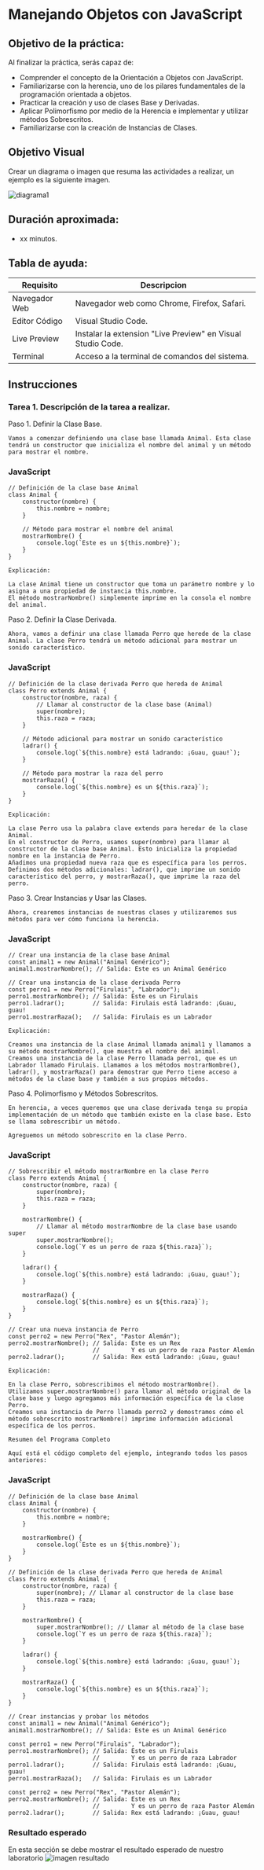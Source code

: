 # Manejando Objetos con JavaScript

## Objetivo de la práctica:
Al finalizar la práctica, serás capaz de:
- Comprender el concepto de la Orientación a Objetos con JavaScript.
- Familiarizarse con la herencia, uno de los pilares fundamentales de la programación orientada a objetos.
- Practicar la creación y uso de clases Base y Derivadas.
- Aplicar Polimorfismo por medio de la Herencia e implementar y utilizar métodos Sobrescritos.
- Familiarizarse con la creación de Instancias de Clases.


## Objetivo Visual 
Crear un diagrama o imagen que resuma las actividades a realizar, un ejemplo es la siguiente imagen. 

![diagrama1](../images/img1.png)

## Duración aproximada:
- xx minutos.

## Tabla de ayuda:
| Requisito | Descripcion|
| --- | --- |
| Navegador Web | Navegador web como Chrome, Firefox, Safari. |
| Editor Código | Visual Studio Code. |
| Live Preview | Instalar la extension "Live Preview" en Visual Studio Code. |
| Terminal | Acceso a la terminal de comandos del sistema. |

## Instrucciones 

### Tarea 1. Descripción de la tarea a realizar.
Paso 1. Definir la Clase Base.

    Vamos a comenzar definiendo una clase base llamada Animal. Esta clase tendrá un constructor que inicializa el nombre del animal y un método para mostrar el nombre.

### JavaScript
```
// Definición de la clase base Animal
class Animal {
    constructor(nombre) {
        this.nombre = nombre;
    }

    // Método para mostrar el nombre del animal
    mostrarNombre() {
        console.log(`Este es un ${this.nombre}`);
    }
}

```

    Explicación:

    La clase Animal tiene un constructor que toma un parámetro nombre y lo asigna a una propiedad de instancia this.nombre.
    El método mostrarNombre() simplemente imprime en la consola el nombre del animal.

Paso 2. Definir la Clase Derivada.

    Ahora, vamos a definir una clase llamada Perro que herede de la clase Animal. La clase Perro tendrá un método adicional para mostrar un sonido característico.

### JavaScript
```
// Definición de la clase derivada Perro que hereda de Animal
class Perro extends Animal {
    constructor(nombre, raza) {
        // Llamar al constructor de la clase base (Animal)
        super(nombre);
        this.raza = raza;
    }

    // Método adicional para mostrar un sonido característico
    ladrar() {
        console.log(`${this.nombre} está ladrando: ¡Guau, guau!`);
    }

    // Método para mostrar la raza del perro
    mostrarRaza() {
        console.log(`${this.nombre} es un ${this.raza}`);
    }
}
```
    Explicación:

    La clase Perro usa la palabra clave extends para heredar de la clase Animal.
    En el constructor de Perro, usamos super(nombre) para llamar al constructor de la clase base Animal. Esto inicializa la propiedad nombre en la instancia de Perro.
    Añadimos una propiedad nueva raza que es específica para los perros.
    Definimos dos métodos adicionales: ladrar(), que imprime un sonido característico del perro, y mostrarRaza(), que imprime la raza del perro.

Paso 3. Crear Instancias y Usar las Clases.

    Ahora, crearemos instancias de nuestras clases y utilizaremos sus métodos para ver cómo funciona la herencia.

### JavaScript
```
// Crear una instancia de la clase base Animal
const animal1 = new Animal("Animal Genérico");
animal1.mostrarNombre(); // Salida: Este es un Animal Genérico

// Crear una instancia de la clase derivada Perro
const perro1 = new Perro("Firulais", "Labrador");
perro1.mostrarNombre(); // Salida: Este es un Firulais
perro1.ladrar();        // Salida: Firulais está ladrando: ¡Guau, guau!
perro1.mostrarRaza();   // Salida: Firulais es un Labrador
```
    Explicación:

    Creamos una instancia de la clase Animal llamada animal1 y llamamos a su método mostrarNombre(), que muestra el nombre del animal.
    Creamos una instancia de la clase Perro llamada perro1, que es un Labrador llamado Firulais. Llamamos a los métodos mostrarNombre(), ladrar(), y mostrarRaza() para demostrar que Perro tiene acceso a métodos de la clase base y también a sus propios métodos.

Paso 4. Polimorfismo y Métodos Sobrescritos.

    En herencia, a veces queremos que una clase derivada tenga su propia implementación de un método que también existe en la clase base. Esto se llama sobrescribir un método.

    Agreguemos un método sobrescrito en la clase Perro.

### JavaScript
```
// Sobrescribir el método mostrarNombre en la clase Perro
class Perro extends Animal {
    constructor(nombre, raza) {
        super(nombre);
        this.raza = raza;
    }

    mostrarNombre() {
        // Llamar al método mostrarNombre de la clase base usando super
        super.mostrarNombre();
        console.log(`Y es un perro de raza ${this.raza}`);
    }

    ladrar() {
        console.log(`${this.nombre} está ladrando: ¡Guau, guau!`);
    }

    mostrarRaza() {
        console.log(`${this.nombre} es un ${this.raza}`);
    }
}

// Crear una nueva instancia de Perro
const perro2 = new Perro("Rex", "Pastor Alemán");
perro2.mostrarNombre(); // Salida: Este es un Rex
                        //         Y es un perro de raza Pastor Alemán
perro2.ladrar();        // Salida: Rex está ladrando: ¡Guau, guau!
```

    Explicación:

    En la clase Perro, sobrescribimos el método mostrarNombre(). Utilizamos super.mostrarNombre() para llamar al método original de la clase base y luego agregamos más información específica de la clase Perro.
    Creamos una instancia de Perro llamada perro2 y demostramos cómo el método sobrescrito mostrarNombre() imprime información adicional específica de los perros.

    Resumen del Programa Completo

    Aquí está el código completo del ejemplo, integrando todos los pasos anteriores:

### JavaScript
```
// Definición de la clase base Animal
class Animal {
    constructor(nombre) {
        this.nombre = nombre;
    }

    mostrarNombre() {
        console.log(`Este es un ${this.nombre}`);
    }
}

// Definición de la clase derivada Perro que hereda de Animal
class Perro extends Animal {
    constructor(nombre, raza) {
        super(nombre); // Llamar al constructor de la clase base
        this.raza = raza;
    }

    mostrarNombre() {
        super.mostrarNombre(); // Llamar al método de la clase base
        console.log(`Y es un perro de raza ${this.raza}`);
    }

    ladrar() {
        console.log(`${this.nombre} está ladrando: ¡Guau, guau!`);
    }

    mostrarRaza() {
        console.log(`${this.nombre} es un ${this.raza}`);
    }
}

// Crear instancias y probar los métodos
const animal1 = new Animal("Animal Genérico");
animal1.mostrarNombre(); // Salida: Este es un Animal Genérico

const perro1 = new Perro("Firulais", "Labrador");
perro1.mostrarNombre(); // Salida: Este es un Firulais
                        //         Y es un perro de raza Labrador
perro1.ladrar();        // Salida: Firulais está ladrando: ¡Guau, guau!
perro1.mostrarRaza();   // Salida: Firulais es un Labrador

const perro2 = new Perro("Rex", "Pastor Alemán");
perro2.mostrarNombre(); // Salida: Este es un Rex
                        //         Y es un perro de raza Pastor Alemán
perro2.ladrar();        // Salida: Rex está ladrando: ¡Guau, guau!
```

### Resultado esperado
En esta sección se debe mostrar el resultado esperado de nuestro laboratorio
![imagen resultado](../images/img3.png)
